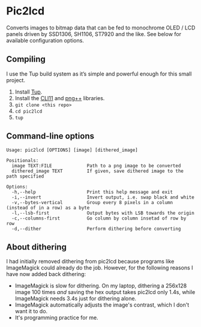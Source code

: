 # Pic2lcd

Converts images to bitmap data that can be fed to monochrome OLED / LCD panels driven by SSD1306, SH1106, ST7920 and the like. See below for available configuration options.

## Compiling

I use the Tup build system as it’s simple and powerful enough for this small project.

1. Install [Tup](https://github.com/gittup/tup).
2. Install the [CLI11](https://github.com/CLIUtils/CLI11) and [png++](https://www.nongnu.org/pngpp/) libraries.
3. `git clone <this repo>`
4. `cd pic2lcd`
5. `tup`

## Command-line options

```
Usage: pic2lcd [OPTIONS] [image] [dithered_image]

Positionals:
  image TEXT:FILE             Path to a png image to be converted
  dithered_image TEXT         If given, save dithered image to the path specified

Options:
  -h,--help                   Print this help message and exit
  -i,--invert                 Invert output, i.e. swap black and white
  -v,--bytes-vertical         Group every 8 pixels in a column (instead of in a row) as a byte
  -l,--lsb-first              Output bytes with LSB towards the origin
  -c,--columns-first          Go column by column insetad of row by row
  -d,--dither                 Perform dithering before converting
```

## About dithering

I had initially removed dithering from pic2lcd because programs like ImageMagick could already do the job. However, for the following reasons I have now added back dithering:

- ImageMagick is slow for dithering. On my laptop, dithering a 256x128 image 100 times *and* saving the hex output takes pic2lcd only 1.4s, while ImageMagick needs 3.4s just for dithering alone.
- ImageMagick automatically adjusts the image's contrast, which I don't want it to do.
- It's programming practice for me.
